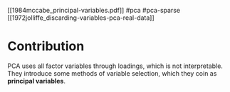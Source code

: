 [[1984mccabe_principal-variables.pdf]]
#pca #pca-sparse
[[1972jolliffe_discarding-variables-pca-real-data]]

# Contribution 

   PCA uses all factor variables through loadings, which is not interpretable. They introduce some methods of variable selection, which they coin as **principal variables**.
